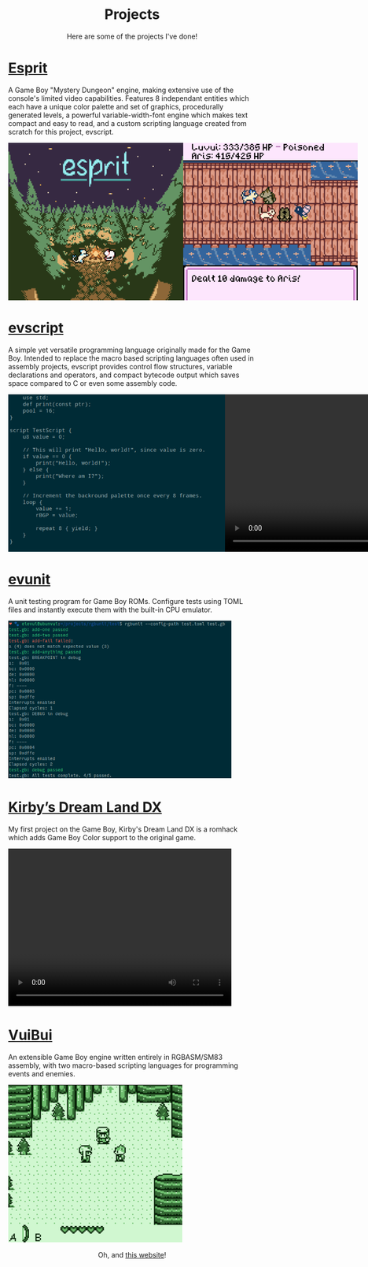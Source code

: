 <head>
<title>Evie | Projects</title>
<style>
    img, video {
        width: auto;
        height: 320px;
        max-width: 90%;
    }
</style>
</head>

<center>

# Projects

Here are some of the projects I've done!

</center>

# [Esprit](https://github.com/eievui5/esprit)

A Game Boy "Mystery Dungeon" engine, making extensive use of the
console's limited video capabilities. Features 8 independant entities which
each have a unique color palette and set of graphics, procedurally
generated levels, a powerful variable-width-font engine which makes text
compact and easy to read, and a custom scripting language created from
scratch for this project, evscript.

<div style="display: flex;">
<img src="esprit-title.png">
<img src="esprit-gameplay.png">
</div>

# [evscript](https://github.com/eievui5/evscript)

A simple yet versatile programming language originally made for the
Game Boy. Intended to replace the macro based scripting languages often
used in assembly projects, evscript provides control flow structures,
variable declarations and operators, and compact bytecode output which
saves space compared to C or even some assembly code.

<div style="display: flex;">
<img src="evscript-source.png" style="flex: 50%;">
<video loop controls style="flex: 50%;">
<source src="evscript-hello-world.mp4" type="video/mp4">
</video>
</div>

# [evunit](https://github.com/eievui5/evunit)

A unit testing program for Game Boy ROMs.
Configure tests using TOML files and instantly execute them with the built-in CPU emulator.

![](rgbunit-results.png)

# [Kirby’s Dream Land DX](https://github.com/eievui5/kdl-dx)

My first project on the Game Boy, Kirby's Dream Land DX is a romhack
which adds Game Boy Color support to the original game.

<video autoplay loop controls>
<source src="kdl-dx.mp4" type="video/mp4">
</video>

# [VuiBui](https://github.com/eievui5/vuibui-engine)

An extensible Game Boy engine written entirely in RGBASM/SM83 assembly,
with two macro-based scripting languages for programming events and enemies.

![](vuibui.png)

<center>

Oh, and [this website](https://github.com/eievui5/eievui.ml)!

</center>
